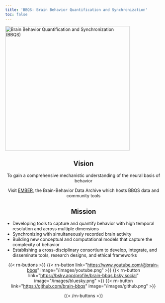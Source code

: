 ```yaml
---
title: 'BBQS: Brain Behavior Quantification and Synchronization'
toc: false
---
```


<style>
    h2, p { text-align: center; }
</style>

<img src="images/bbqs-image.gif" alt="Brain Behavior Quantification and Synchronization (BBQS)" width="400"/>

## Vision

To gain a comprehensive mechanistic understanding of the neural basis of behavior

Visit [EMBER](https://emberarchive.org), the Brain-Behavior Data Archive which hosts BBQS data and community tools

## Mission

- Developing tools to capture and quantify behavior with high temporal resolution and across multiple dimensions
- Synchronizing with simultaneously recorded brain activity
- Building new conceptual and computational models that capture the complexity of behavior
- Establishing a cross-disciplinary consortium to develop, integrate, and disseminate tools, research designs, and ethical frameworks

{{< rn-buttons >}}
    {{< rn-button 
        link="https://www.youtube.com/@brain-bbqs" 
        image="/images/youtube.png" 
    >}}
    {{< rn-button 
    link="https://bsky.app/profile/brain-bbqs.bsky.social" 
    image="/images/bluesky.png" 
    >}}
    {{< rn-button 
    link="https://github.com/brain-bbqs" 
    image="/images/github.png" 
    >}}

{{< /rn-buttons >}}
